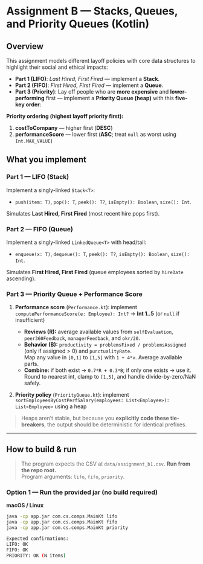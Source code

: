 # Assignment B — Stacks, Queues, and Priority Queues (Kotlin)

## Overview
This assignment models different layoff policies with core data structures to highlight their social and ethical impacts:

- **Part 1 (LIFO)**: *Last Hired, First Fired* — implement a **Stack**.
- **Part 2 (FIFO)**: *First Hired, First Fired* — implement a **Queue**.
- **Part 3 (Priority)**: Lay off people who are **more expensive** and **lower-performing** first — implement a **Priority Queue (heap)** with this **five-key order**:

**Priority ordering (highest layoff priority first):**
1) **costToCompany** — higher first (**DESC**)  
2) **performanceScore** — lower first (**ASC**; treat `null` as worst using `Int.MAX_VALUE`)  



## What you implement

### Part 1 — LIFO (Stack)
Implement a singly-linked `Stack<T>`:
- `push(item: T)`, `pop(): T`, `peek(): T?`, `isEmpty(): Boolean`, `size(): Int`.

Simulates **Last Hired, First Fired** (most recent hire pops first).

### Part 2 — FIFO (Queue)
Implement a singly-linked `LinkedQueue<T>` with head/tail:
- `enqueue(x: T)`, `dequeue(): T`, `peek(): T?`, `isEmpty(): Boolean`, `size(): Int`.

Simulates **First Hired, First Fired** (queue employees sorted by `hireDate` ascending).

### Part 3 — Priority Queue + Performance Score
1) **Performance score** (`Performance.kt`): implement  
   `computePerformanceScore(e: Employee): Int?` → **Int 1..5** (or `null` if insufficient)
   - **Reviews (R):** average available values from `selfEvaluation`, `peer360Feedback`, `managerFeedback`, and `okr/20`.
   - **Behavior (B):** `productivity = problemsFixed / problemsAssigned` (only if assigned > 0) and `punctualityRate`.  
     Map any value in `[0,1]` to `[1,5]` with `1 + 4*v`. Average available parts.
   - **Combine:** if both exist → `0.7*R + 0.3*B`; if only one exists → use it.  
     Round to nearest int, clamp to `[1,5]`, and handle divide-by-zero/NaN safely.

2) **Priority policy** (`PriorityQueue.kt`): implement  
   `sortEmployeesByCostPerfSalary(employees: List<Employee>): List<Employee>` using a heap 

> Heaps aren’t stable, but because you **explicitly code these tie-breakers**, the output should be deterministic for identical prefixes.

---

## How to build & run

> The program expects the CSV at `data/assignment_b1.csv`. **Run from the repo root.**  
> Program arguments: `lifo`, `fifo`, `priority`.

### Option 1 — Run the provided jar (no build required)

**macOS / Linux**
```bash
java -cp app.jar com.cs.comps.MainKt lifo
java -cp app.jar com.cs.comps.MainKt fifo
java -cp app.jar com.cs.comps.MainKt priority

Expected confirmations: 
LIFO: OK
FIFO: OK
PRIORITY: OK (N items) 
